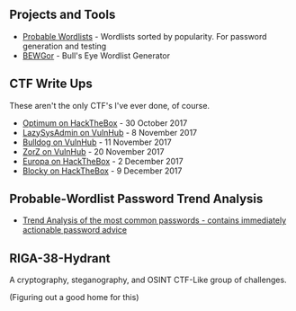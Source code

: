 ## Projects and Tools

* [Probable Wordlists](https://github.com/berzerk0/Probable-Wordlists) - Wordlists sorted by popularity. For password generation and testing
* [BEWGor](https://github.com/berzerk0/BEWGor) - Bull's Eye Wordlist Generator


## CTF Write Ups

These aren't the only CTF's I've ever done, of course.


* [Optimum on HackTheBox](CTFWRITE-Optimum-HTB.md) - 30 October 2017
* [LazySysAdmin on VulnHub](https://gist.github.com/berzerk0/9cb251f87817077690a1d84a23d9a2c1) - 8  November 2017
* [Bulldog on VulnHub](https://gist.github.com/berzerk0/dd477837e5f07b05133bb21db8d51758) - 11 November 2017
* [ZorZ on VulnHub](https://gist.github.com/berzerk0/cae0b229c7f70ecb15310bf0ff42d3d7) - 20 November 2017
* [Europa on HackTheBox](https://gist.github.com/berzerk0/6733d4c0d965a754a13d2ab18848472e) - 2 December 2017
* [Blocky on HackTheBox](https://gist.github.com/berzerk0/1a6270d3cacf30c3b5cff82c7f53bf4c) - 9 December 2017



## Probable-Wordlist Password Trend Analysis

* [Trend Analysis of the most common passwords - contains immediately actionable password advice](https://github.com/berzerk0/Probable-Wordlists/blob/master/Trend-Analysis.md) 


## RIGA-38-Hydrant

A cryptography, steganography, and OSINT CTF-Like group of challenges.

(Figuring out a good home for this)



